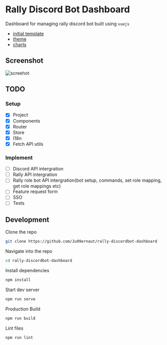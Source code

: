 # Rally Discord Bot Dashboard
Dashboard for managing rally discord bot built using `vuejs`

* [initial template](https://github.com/Murked/vue-tailwind-admin)
* [theme](https://github.com/estevanmaito/windmill-dashboard)
* [charts](https://github.com/creativetimofficial/vue-black-dashboard)

## Screenshot
![screehot](https://i.imgur.com/PexCtoM.png)

## TODO

### Setup
- [x] Project
- [x] Components
- [x] Router
- [x] Store
- [x] I18n
- [x] Fetch API utils

### Implement
- [ ] Discord API intergration
- [ ] Rally API intergration
- [ ] Rally role bot API intergration(bot setup, commands, set role mapping, get role mappings etc)
- [ ] Feature request form
- [ ] SSO
- [ ] Tests

## Development

Clone the repo

```sh
git clone https://github.com/Ju99ernaut/rally-discordbot-dashboard
```

Navigate into the repo

```sh
cd rally-discordbot-dashboard
```

Install dependencies

```sh
npm install
```

Start dev server

```sh
npm run serve
```

Production Build

```sh
npm run build
```

Lint files

```sh
npm run lint
```